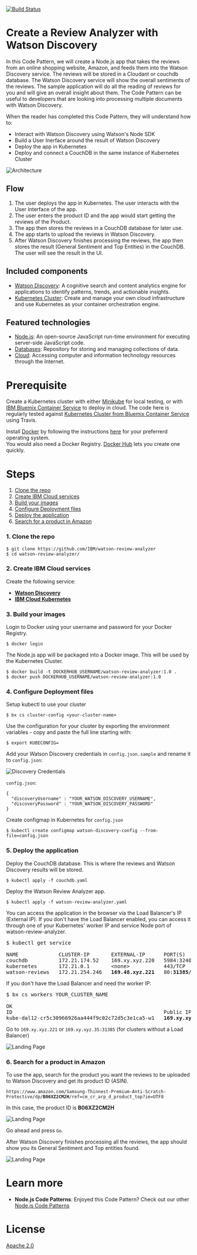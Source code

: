[![Build Status](https://travis-ci.org/IBM/watson-review-analyzer.svg?branch=master)](https://travis-ci.org/IBM/watson-review-analyzer)

# Create a Review Analyzer with Watson Discovery

In this Code Pattern, we will create a Node.js app that takes the reviews from an online shopping website, Amazon, and feeds them into the Watson Discovery service. The reviews will be stored in a Cloudant or couchdb database. The Watson Discovery service will show the overall sentiments of the reviews. The sample application will do all the reading of reviews for you and will give an overall insight about them. The Code Pattern can be useful to developers that are looking into processing multiple documents with Watson Discovery.

When the reader has completed this Code Pattern, they will understand how to:

* Interact with Watson Discovery using Watson's Node SDK
* Build a User Inerface around the result of Watson Discovery
* Deploy the app in Kubernetes
* Deploy and connect a CouchDB in the same instance of Kubernetes Cluster

<!--Remember to dump an image in this path-->
![Architecture](/docs/app-architecture.png)

## Flow
1. The user deploys the app in Kubernetes. The user interacts with the User Interface of the app.
2. The user enters the product ID and the app would start getting the reviews of the Product.
3. The app then stores the reviews in a CouchDB database for later use.
4. The app starts to upload the reviews in Watson Discovery.
5. After Watson Discovery finishes processing the reviews, the app then stores the result (General Sentiment and Top Entities) in the CouchDB. The user will see the result in the UI.

## Included components
* [Watson Discovery](https://www.ibm.com/watson/services/discovery/):  A cognitive search and content analytics engine for applications to identify patterns, trends, and actionable insights.
* [Kubernetes Cluster](https://console.bluemix.net/containers-kubernetes/catalogCluster): Create and manage your own cloud infrastructure and use Kubernetes as your container orchestration engine.

## Featured technologies
* [Node.js](https://nodejs.org/): An open-source JavaScript run-time environment for executing server-side JavaScript code.
* [Databases](https://en.wikipedia.org/wiki/IBM_Information_Management_System#.22Full_Function.22_databases): Repository for storing and managing collections of data.
* [Cloud](https://www.ibm.com/developerworks/learn/cloud/): Accessing computer and information technology resources through the Internet.

# Prerequisite

Create a Kubernetes cluster with either [Minikube](https://kubernetes.io/docs/getting-started-guides/minikube) for local testing, or with [IBM Bluemix Container Service](https://github.com/IBM/container-journey-template/blob/master/README.md) to deploy in cloud. The code here is regularly tested against [Kubernetes Cluster from Bluemix Container Service](https://console.ng.bluemix.net/docs/containers/cs_ov.html#cs_ov) using Travis.

Install [Docker](https://www.docker.com) by following the instructions [here](https://www.docker.com/community-edition#/download) for your preferrerd operating system.  
You would also need a Docker Registry. [Docker Hub](https://hub.docker.com/) lets you create one quickly.

# Steps

1. [Clone the repo](#1-clone-the-repo)
2. [Create IBM Cloud services](#2-create-compose-for-mongodb-service-with-ibm-cloud)
3. [Build your images](#3-build-your-images)
4. [Configure Deployment files](#4-configure-deployment-files)
5. [Deploy the application](#5-deploy-the-application)
6. [Search for a product in Amazon](#6-search-for-a-product-in-amazon)

### 1. Clone the repo

```
$ git clone https://github.com/IBM/watson-review-analyzer
$ cd watson-review-analyzer/
```

### 2. Create IBM Cloud services

Create the following service:

* [**Watson Discovery**](https://console.ng.bluemix.net/catalog/services/discovery)
* [**IBM Cloud Kubernetes**](https://console.bluemix.net/containers-kubernetes/catalog/cluster)

### 3. Build your images
Login to Docker using your username and password for your Docker Registry.

```
$ docker login
```

The Node.js app will be packaged into a Docker image. This will be used by the Kubernetes Cluster.

```
$ docker build -t DOCKERHUB_USERNAME/watson-review-analyzer:1.0 .
$ docker push DOCKERHUB_USERNAME/watson-review-analyzer:1.0
```

### 4. Configure Deployment files
Setup kubectl to use your cluster

```
$ bx cs cluster-config <your-cluster-name>
```
Use the configuration for your cluster by exporting the environment variables - copy and paste the full line starting with:

```
$ export KUBECONFIG=
```

Add your Watson Discovery credentials in `config.json.sample` and rename it to `config.json`:

![Discovery Credentials](docs/discovery-credentials.png)

`config.json`:
```
{
  "discoveryUsername" : "YOUR_WATSON_DISCOVERY_USERNAME",
  "discoveryPassword" : "YOUR_WATSON_DISCOVERY_PASSWORD"
}
```

Create configmap in Kubernetes for `config.json`

```
$ kubectl create configmap watson-discovery-config --from-file=config.json
```

### 5. Deploy the application
<!--Deploy in kubernetes (1) nodejs app and (2) couchdb instance. Access via external ip-->

Deploy the CouchDB database. This is where the reviews and Watson Discovery results will be stored.

```
$ kubectl apply -f couchdb.yaml
```

Deploy the Watson Review Analyzer app.

```
$ kubectl apply -f watson-review-analyzer.yaml
```

You can access the application in the browser via the Load Balancer's IP (External IP).
If you don't have the Load Balancer enabled, you can access it through one of your Kubernetes' worker IP and service Node port of watson-review-analyzer.

<pre>
$ kubectl get service

NAME             CLUSTER-IP       EXTERNAL-IP      PORT(S)          AGE
couchdb          172.21.174.52    169.xy.xyz.220   5984:32402/TCP   13d
kubernetes       172.21.0.1       &ltnone&gt           443/TCP          27d
watson-reviews   172.21.254.246   <b>169.48.xyz.221</b>   80:<b>31385</b>/TCP     15m
</pre>

If you don't have the Load Balancer and need the worker IP:
<pre>
$ bx cs workers YOUR_CLUSTER_NAME

OK
ID                                                 Public IP       Private IP       Machine Type   State    Status   Zone    Version
kube-dal12-cr5c30966926aa444f9c02c72d5c3e1ca5-w1   <b>169.xy.xyz.35</b>   10.184.120.196   b2c.16x64      normal   Ready    dal12   1.8.6_1506*
</pre>

Go to `169.xy.xyz.221` or `169.xy.xyz.35:31385` (for clusters without a Load Balancer)

![Landing Page](docs/landing-page.png)

### 6. Search for a product in Amazon

To use the app, search for the product you want the reviews to be uploaded to Watson Discovery and get its product ID (ASIN).

`https://www.amazon.com/Samsung-Thinnest-Premium-Anti-Scratch-Protective/dp/`**`B06XZ2CM2H`**`/ref=cm_cr_arp_d_product_top?ie=UTF8`

In this case, the product ID is **B06XZ2CM2H**

![Landing Page](docs/input.png)

Go ahead and press `Go`.

After Watson Discovery finishes processing all the reviews, the app should show you its General Sentiment and Top entities found.

![Landing Page](docs/discovery-result.png)

# Learn more

* **Node.js Code Patterns**: Enjoyed this Code Pattern? Check out our other [Node.js Code Patterns](https://developer.ibm.com/code/technologies/node-js/)

# License
[Apache 2.0](LICENSE)

